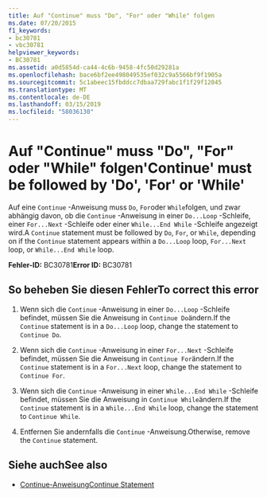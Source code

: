 ```yaml
---
title: Auf "Continue" muss "Do", "For" oder "While" folgen
ms.date: 07/20/2015
f1_keywords:
- bc30781
- vbc30781
helpviewer_keywords:
- BC30781
ms.assetid: a0d5854d-ca44-4c6b-9458-4fc50d29281a
ms.openlocfilehash: bace6bf2ee498049535ef032c9a5566bf9f1905a
ms.sourcegitcommit: 5c1abeec15fbddcc7dbaa729fabc1f1f29f12045
ms.translationtype: MT
ms.contentlocale: de-DE
ms.lasthandoff: 03/15/2019
ms.locfileid: "58036130"
---
```

# <a name="continue-must-be-followed-by-do-for-or-while"></a><span data-ttu-id="49c72-102">Auf "Continue" muss "Do", "For" oder "While" folgen</span><span class="sxs-lookup"><span data-stu-id="49c72-102">'Continue' must be followed by 'Do', 'For' or 'While'</span></span>
<span data-ttu-id="49c72-103">Auf eine `Continue` -Anweisung muss `Do`, `For`oder `While`folgen, und zwar abhängig davon, ob die `Continue` -Anweisung in einer `Do...Loop` -Schleife, einer `For...Next` -Schleife oder einer `While...End While` -Schleife angezeigt wird.</span><span class="sxs-lookup"><span data-stu-id="49c72-103">A `Continue` statement must be followed by `Do`, `For`, or `While`, depending on if the `Continue` statement appears within a `Do...Loop` loop, `For...Next` loop, or `While...End While` loop.</span></span>  
  
 <span data-ttu-id="49c72-104">**Fehler-ID:** BC30781</span><span class="sxs-lookup"><span data-stu-id="49c72-104">**Error ID:** BC30781</span></span>  
  
## <a name="to-correct-this-error"></a><span data-ttu-id="49c72-105">So beheben Sie diesen Fehler</span><span class="sxs-lookup"><span data-stu-id="49c72-105">To correct this error</span></span>  
  
1.  <span data-ttu-id="49c72-106">Wenn sich die `Continue` -Anweisung in einer `Do...Loop` -Schleife befindet, müssen Sie die Anweisung in `Continue Do`ändern.</span><span class="sxs-lookup"><span data-stu-id="49c72-106">If the `Continue` statement is in a `Do...Loop` loop, change the statement to `Continue Do`.</span></span>  
  
2.  <span data-ttu-id="49c72-107">Wenn sich die `Continue` -Anweisung in einer `For...Next` -Schleife befindet, müssen Sie die Anweisung in `Continue For`ändern.</span><span class="sxs-lookup"><span data-stu-id="49c72-107">If the `Continue` statement is in a `For...Next` loop, change the statement to `Continue For`.</span></span>  
  
3.  <span data-ttu-id="49c72-108">Wenn sich die `Continue` -Anweisung in einer `While...End While` -Schleife befindet, müssen Sie die Anweisung in `Continue While`ändern.</span><span class="sxs-lookup"><span data-stu-id="49c72-108">If the `Continue` statement is in a `While...End While` loop, change the statement to `Continue While`.</span></span>  
  
4.  <span data-ttu-id="49c72-109">Entfernen Sie andernfalls die `Continue` -Anweisung.</span><span class="sxs-lookup"><span data-stu-id="49c72-109">Otherwise, remove the `Continue` statement.</span></span>  
  
## <a name="see-also"></a><span data-ttu-id="49c72-110">Siehe auch</span><span class="sxs-lookup"><span data-stu-id="49c72-110">See also</span></span>

- [<span data-ttu-id="49c72-111">Continue-Anweisung</span><span class="sxs-lookup"><span data-stu-id="49c72-111">Continue Statement</span></span>](../../visual-basic/language-reference/statements/continue-statement.md)
